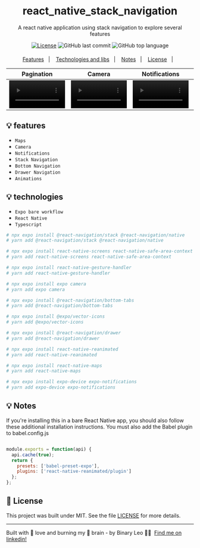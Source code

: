 <div align="center" style="margin: 20px; text-align: center">

   # react_native_stack_navigation

  <p>A react native application using stack navigation to explore several features</p>
 
  [![License](http://img.shields.io/:license-mit-blue.svg?style=flat-square)](https://github.com/BinaryLeo/react_native_stack_navigation/blob/main/LICENSE)
  ![GitHub last commit](https://img.shields.io/github/last-commit/BinaryLeo/react_native_stack_navigation?style=flat-square)
  ![GitHub top language](https://img.shields.io/github/languages/top/BinaryLeo/react_native_stack_navigation?style=flat-square)
 
</div>
<p align="center">
  <a href="#-features">Features</a>&nbsp;&nbsp;&nbsp;|&nbsp;&nbsp;&nbsp;
  <a href="#-technologies">Technologies and libs</a>&nbsp;&nbsp;&nbsp;|&nbsp;&nbsp;&nbsp;
  <a href="#-notes">Notes</a>&nbsp;&nbsp;&nbsp;|&nbsp;&nbsp;&nbsp;
  <a href="#-license">License</a>&nbsp;&nbsp;&nbsp;|&nbsp;&nbsp;&nbsp;

</p>


<div>


Pagination | Camera| Notifications | Maps
:-: | :-: | :-: | :-:
<video src='https://user-images.githubusercontent.com/72607039/192182974-a10a271a-b0db-4de3-a3b5-64ab292a695a.mp4' width=150/> | <video src='https://user-images.githubusercontent.com/72607039/192182571-38b24125-da78-4713-986a-c243c91b989c.mp4' width=150/>| <video src='https://user-images.githubusercontent.com/72607039/192182481-8c84de19-8454-4c91-a49a-42c1a0ceefd7.mp4' width=150/> | <video src='https://user-images.githubusercontent.com/72607039/192182398-7cb9e483-9f5e-4b5a-8a08-2ebd31784ec3.mp4' width=150/>


 
   
</div>




## 💡 features

- ``Maps``
- ``Camera``
- ``Notifications``
- ``Stack Navigation``
- ``Bottom Navigation``
- ``Drawer Navigation``
- ``Animations``


## 💡 technologies

- ``Expo bare workflow``
- ``React Native``
- ``Typescript``

```bash
# npx expo install @react-navigation/stack @react-navigation/native
# yarn add @react-navigation/stack @react-navigation/native

# npx expo install react-native-screens react-native-safe-area-context
# yarn add react-native-screens react-native-safe-area-context

# npx expo install react-native-gesture-handler
# yarn add react-native-gesture-handler

# npx expo install expo camera
# yarn add expo camera

# npx expo install @react-navigation/bottom-tabs
# yarn add @react-navigation/bottom-tabs

# npx expo install @expo/vector-icons
# yarn add @expo/vector-icons

# npx expo install @react-navigation/drawer
# yarn add @react-navigation/drawer

# npx expo install react-native-reanimated
# yarn add react-native-reanimated

# npx expo install react-native-maps
# yarn add react-native-maps

# npx expo install expo-device expo-notifications
# yarn add expo-device expo-notifications

```

## 💡 Notes
If you're installing this in a bare React Native app, you should also follow these additional installation instructions.
You must also add the Babel plugin to babel.config.js

``` javascript

module.exports = function(api) {
  api.cache(true);
  return {
    presets: ['babel-preset-expo'],
    plugins: ['react-native-reanimated/plugin']
  };
};

```

## 📄 License

This project was built under MIT. See the file [LICENSE](LICENSE) for more details.

---


Built with 💖 love and burning my 🧠 brain - by Binary Leo 👋🏻 &nbsp;[Find me on linkedin!](https://www.linkedin.com/in/leonardo-moura-92b513209/)
